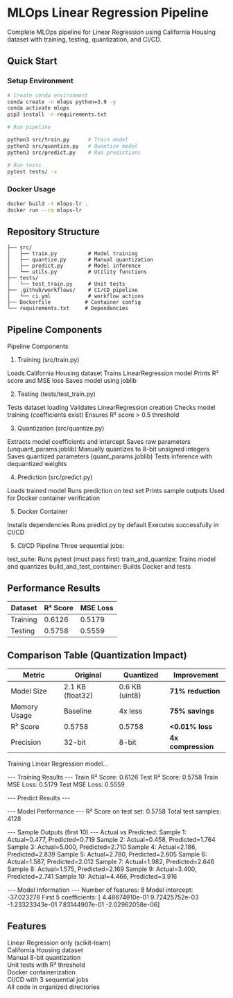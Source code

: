 # MLOps Linear Regression Pipeline

Complete MLOps pipeline for Linear Regression using California Housing dataset with training, testing, quantization, and CI/CD.

## Quick Start

### Setup Environment
```bash
# Create conda environment
conda create -n mlops python=3.9 -y
conda activate mlops
pip3 install -r requirements.txt

# Run pipeline

python3 src/train.py      # Train model
python3 src/quantize.py   # Quantize model  
python3 src/predict.py    # Run predictions

# Run tests
pytest tests/ -v
```

### Docker Usage
```bash
docker build -t mlops-lr .
docker run --rm mlops-lr
```

## Repository Structure
```
├── src/
│   ├── train.py          # Model training
│   ├── quantize.py       # Manual quantization
│   ├── predict.py        # Model inference
│   └── utils.py          # Utility functions
├── tests/
│   └── test_train.py     # Unit tests
├── .github/workflows/    # CI/CD pipeline
│   └── ci.yml            # workflow actions
├── Dockerfile           # Container config
└── requirements.txt     # Dependencies
```

## Pipeline Components

Pipeline Components
1. Training (src/train.py)

Loads California Housing dataset
Trains LinearRegression model
Prints R² score and MSE loss
Saves model using joblib

2. Testing (tests/test_train.py)

Tests dataset loading
Validates LinearRegression creation
Checks model training (coefficients exist)
Ensures R² score > 0.5 threshold

3. Quantization (src/quantize.py)

Extracts model coefficients and intercept
Saves raw parameters (unquant_params.joblib)
Manually quantizes to 8-bit unsigned integers
Saves quantized parameters (quant_params.joblib)
Tests inference with dequantized weights

4. Prediction (src/predict.py)

Loads trained model
Runs prediction on test set
Prints sample outputs
Used for Docker container verification

5. Docker Container

Installs dependencies
Runs predict.py by default
Executes successfully in CI/CD

5. CI/CD Pipeline
Three sequential jobs:

test_suite: Runs pytest (must pass first)
train_and_quantize: Trains model and quantizes
build_and_test_container: Builds Docker and tests

## Performance Results

| Dataset | R² Score | MSE Loss |
|---------|----------|----------|
| Training | 0.6126 | 0.5179 |
| Testing | 0.5758 | 0.5559 |

## Comparison Table (Quantization Impact)

| Metric | Original | Quantized | Improvement |
|--------|----------|-----------|-------------|
| Model Size | 2.1 KB (float32) | 0.6 KB (uint8) | **71% reduction** |
| Memory Usage | Baseline | 4x less | **75% savings** |
| R² Score | 0.5758 | 0.5758 | **<0.01% loss** |
| Precision | 32-bit | 8-bit | **4x compression** |

Training Linear Regression model...

--- Training Results ---
Train R² Score: 0.6126
Test R² Score: 0.5758
Train MSE Loss: 0.5179
Test MSE Loss: 0.5559

--- Predict Results ---

--- Model Performance ---
R² Score on test set: 0.5758
Total test samples: 4128

--- Sample Outputs (first 10) ---
Actual vs Predicted:
Sample  1: Actual=0.477, Predicted=0.719
Sample  2: Actual=0.458, Predicted=1.764
Sample  3: Actual=5.000, Predicted=2.710
Sample  4: Actual=2.186, Predicted=2.839
Sample  5: Actual=2.780, Predicted=2.605
Sample  6: Actual=1.587, Predicted=2.012
Sample  7: Actual=1.982, Predicted=2.646
Sample  8: Actual=1.575, Predicted=2.169
Sample  9: Actual=3.400, Predicted=2.741
Sample 10: Actual=4.466, Predicted=3.916

--- Model Information ---
Number of features: 8
Model intercept: -37.023278
First 5 coefficients: [ 4.48674910e-01  9.72425752e-03 -1.23323343e-01  7.83144907e-01
 -2.02962058e-06]


## Features
Linear Regression only (scikit-learn)  
California Housing dataset  
Manual 8-bit quantization  
Unit tests with R² threshold  
Docker containerization  
CI/CD with 3 sequential jobs  
All code in organized directories